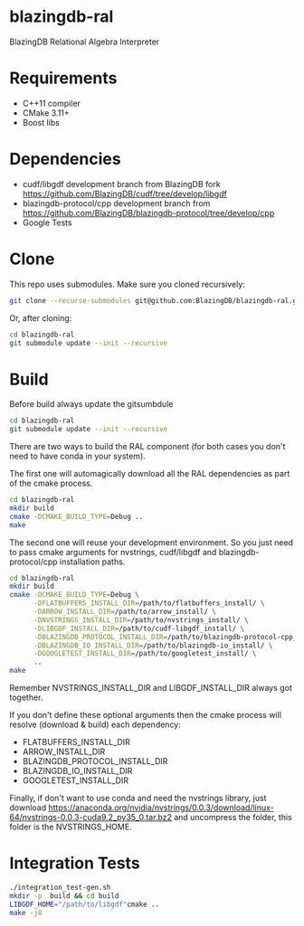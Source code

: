 # blazingdb-ral
BlazingDB Relational Algebra Interpreter

# Requirements
- C++11 compiler
- CMake 3.11+
- Boost libs

# Dependencies
- cudf/libgdf development branch from BlazingDB fork https://github.com/BlazingDB/cudf/tree/develop/libgdf
- blazingdb-protocol/cpp development branch from https://github.com/BlazingDB/blazingdb-protocol/tree/develop/cpp
- Google Tests

# Clone
This repo uses submodules. Make sure you cloned recursively:

```bash
git clone --recurse-submodules git@github.com:BlazingDB/blazingdb-ral.git
```

Or, after cloning:

```bash
cd blazingdb-ral
git submodule update --init --recursive
```

# Build
Before build always update the gitsumbdule
```bash
cd blazingdb-ral
git submodule update --init --recursive
```

There are two ways to build the RAL component (for both cases you don't need to have conda in your system).

The first one will automagically download all the RAL dependencies as part of the cmake process.

```bash
cd blazingdb-ral
mkdir build
cmake -DCMAKE_BUILD_TYPE=Debug ..
make
```

The second one will reuse your development environment.
So you just need to pass cmake arguments for nvstrings, cudf/libgdf and blazingdb-protocol/cpp installation paths.  

```bash
cd blazingdb-ral
mkdir build
cmake -DCMAKE_BUILD_TYPE=Debug \
      -DFLATBUFFERS_INSTALL_DIR=/path/to/flatbuffers_install/ \
      -DARROW_INSTALL_DIR=/path/to/arrow_install/ \
      -DNVSTRINGS_INSTALL_DIR=/path/to/nvstrings_install/ \
      -DLIBGDF_INSTALL_DIR=/path/to/cudf-libgdf_install/ \
      -DBLAZINGDB_PROTOCOL_INSTALL_DIR=/path/to/blazingdb-protocol-cpp_install/ \
      -DBLAZINGDB_IO_INSTALL_DIR=/path/to/blazingdb-io_install/ \
      -DGOOGLETEST_INSTALL_DIR=/path/to/googletest_install/ \
      ..
make
```

Remember NVSTRINGS_INSTALL_DIR and LIBGDF_INSTALL_DIR always got together.

If you don't define these optional arguments then the cmake process will resolve (download & build) each dependency:
- FLATBUFFERS_INSTALL_DIR
- ARROW_INSTALL_DIR
- BLAZINGDB_PROTOCOL_INSTALL_DIR
- BLAZINGDB_IO_INSTALL_DIR
- GOOGLETEST_INSTALL_DIR

Finally, if don't want to use conda and need the nvstrings library, just download https://anaconda.org/nvidia/nvstrings/0.0.3/download/linux-64/nvstrings-0.0.3-cuda9.2_py35_0.tar.bz2 and uncompress the folder, this folder is the NVSTRINGS_HOME.

# Integration Tests

```bash
./integration_test-gen.sh
mkdir -p  build && cd build
LIBGDF_HOME="/path/to/libgdf"cmake ..
make -j8
```